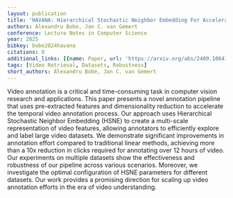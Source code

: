 ```yaml
---
layout: publication
title: 'HAVANA: Hierarchical Stochastic Neighbor Embedding For Accelerated Video Annotations'
authors: Alexandru Bobe, Jan C. van Gemert
conference: Lecture Notes in Computer Science
year: 2025
bibkey: bobe2024havana
citations: 0
additional_links: [{name: Paper, url: 'https://arxiv.org/abs/2409.10641'}]
tags: [Video Retrieval, Datasets, Robustness]
short_authors: Alexandru Bobe, Jan C. van Gemert
---
```

Video annotation is a critical and time-consuming task in computer vision
research and applications. This paper presents a novel annotation pipeline that
uses pre-extracted features and dimensionality reduction to accelerate the
temporal video annotation process. Our approach uses Hierarchical Stochastic
Neighbor Embedding (HSNE) to create a multi-scale representation of video
features, allowing annotators to efficiently explore and label large video
datasets. We demonstrate significant improvements in annotation effort compared
to traditional linear methods, achieving more than a 10x reduction in clicks
required for annotating over 12 hours of video. Our experiments on multiple
datasets show the effectiveness and robustness of our pipeline across various
scenarios. Moreover, we investigate the optimal configuration of HSNE
parameters for different datasets. Our work provides a promising direction for
scaling up video annotation efforts in the era of video understanding.